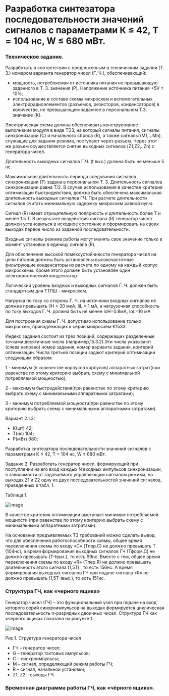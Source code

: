 # Разработка синтезатора последовательности значений сигналов с параметрами  К ≤ 42, T = 104 нс, W ≤ 680 мВт.

### Техническое задание.

Разработать в соответствии с предложенным в техническим задании (Т. 3.) номером варианта генератор чисел (Г. Ч.), обеспечивающий:
- мощность, потребляемая от источника питания не превышающую заданного в Т. 3. значения (P). Напряжение источника питания +5V ± 10%;
- использование  в  составе  схемы  микросхем  и  вспомогательных электрорадиоэлементов (разъемов, резисторов, конденсаторов) в количестве, не превышающем заданное в персональном Т.3. значение (K).

Электрическая схема должна обеспечивать конструктивное выполнение модуля в виде ТЭЗ, на который сигналы питания, сигналы синхронизации (С) и начального сброса (R), а также сигналы (M1,…Мn), служащие для задания режима, поступают через разъем. Через этот же разъем осуществляется снятие выходных сигналов (Z1,Z2,..Zn) с генератора чисел. 

Длительность выходных сигналов Г.Ч. (t  вых.) должна быть не меньше 5 нс.

Максимальная длительность периода следования сигналов синхронизации (Т) задана в персональном Т. 3. Длительность сигналов синхронизации равна Т/2. В случае использования в качестве критерия оптимизации быстродействия, должна быть обеспечена максимальная длительность выходных сигналов ГЧ. При расчете длительности сигналов считать минимальную задержку микросхем равной нулю.

Сигнал (R) имеет отрицательную полярность и длительность более Т и менее 1.5 Т. В результате воздействия сигнала (R) генератор чисел должен установиться в исходное состояние и сформировать на своих выходах первое число из заданной последовательности. 

Входные сигналы режима работы могут менять свое значение только в момент установки в единицу сигнала (R).

Для   обеспечения   высокой помехоустойчивости   генератора  чисел   на цепи питания должны быть установлены высокочастотные фильтрующие конденсаторы из расчета по одному на каждый корпус микросхемы. Кроме этого должен быть установлен один электролитический конденсатор.

Логический уровень входных и выходных сигналов Г. Ч. должен быть стандартным для ТТЛШ - микросхем.

Нагрузка по току со стороны Г. Ч. на источники входных сигналов не должна превышать IiH = 30 мкА, IiL = 1 мА, а нагрузочная способность по току выходов Г. Ч. должна быть не менее IoH=0.8мА, IoL=16 мА

Для построения схемы Г. Ч. допустимо использование только микросхем, принадлежащих к серии микросхем К1533. 

Индекс задания состоит из трех позиций, содержащих разделенные точками десятичные числа (например,15.3.2).Эти числа указывают (слева направо) номер задания, номер варианта задания, критерий оптимизации. Числа третьей позиции задают критерий оптимизации следующим образом:

1 - минимум (в  количестве  корпусов  корпусов) аппаратных  затрат(при  равенстве  по  этому критерию выбрать схему с минимальной потребляемой мощностью);

2 - максимум  быстродействия(при  равенстве  по  этому  критерию выбрать схему с минимальными аппаратными затратами); 

3 - минимум  потребляемой  мощности(при  равенстве  по  этому  критерию  выбрать  схему  с минимальными аппаратными затратами).

Вариант 2.1.3:
- K(шт)	42;
- Т(нс)	104;
- Р(мВт) 680;

Разработка синтезатора последовательности значений сигналов с параметрами  К ≤ 42, T = 104 нс, W ≤ 680 мВт.

Задание 2. Разработать генератор чисел, формирующий при поступлении на его вход каждых N входных импульсов синхронизации, в зависимости от  задаваемого управляющим  сигналом  режима,  на выходах Z1 и Z2 одну из двух последовательностей значений сигналов, приведенных в табл. 1.

Таблица 1.

![image](https://github.com/user-attachments/assets/b3563475-3490-44d3-a779-e51ef95dc8bd)

В качестве критерия оптимизации выступает минимум потребляемой мощности (при равенстве по этому критерию выбрать схему с минимальными аппаратными затратами).

На основании предъявляемых ТЗ требований можно сделать вывод, что для обеспечения работоспособности схемы, общее время переключения схемы по входу «С» (Tпер.С) не должно превышать T (104нс), а время формирования выходных сигналов ГЧ (Тформ.С) не должно превышать (Т-tвых.), то есть 99нс. Вместе с тем, общее время переключения схемы по входу «R» (Tпер.R) не должно превышать длительность этого сигнала (1,5T) , то есть 156нс. А время формирования выходных сигналов ГЧ при подаче сигнала «R» не должно превышать (1,5Т-tвых.), то есть 151нс.

### Структура ГЧ, как «черного ящика»

Генератор чисел (ГЧ) – это функциональный узел при подаче на вход которого серий синхроимпульсов на выходах формируется циклическая последовательность n-разрядных двоичных чисел. Структура ГЧ как «черного ящика» показана на рисунке 1.

![image](https://github.com/user-attachments/assets/14e0b3a8-e76d-46d5-bcbb-c4390779f3ab)

Рис.1. Структура генератора чисел

- ГЧ – генератор чисел;
- G – генератор тактовых импульсов;
- С – синхроимпульсы;
- М – сигнал, определяющий режим работы ГЧ;
- R – сигнал, начальной установки; 
- Z1, Z2 – выходы ГЧ.

### Временная диаграмма работы ГЧ, как «чёрного ящика».

